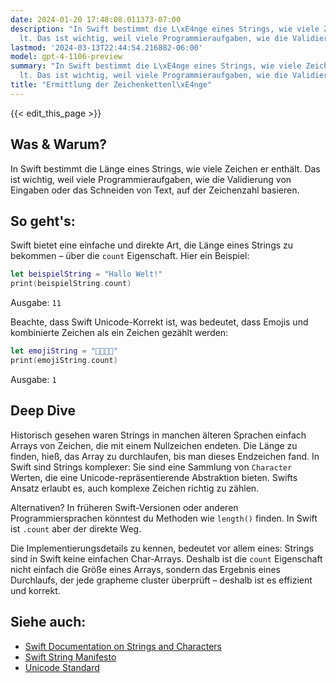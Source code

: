 ```yaml
---
date: 2024-01-20 17:48:08.011373-07:00
description: "In Swift bestimmt die L\xE4nge eines Strings, wie viele Zeichen er enth\xE4\
  lt. Das ist wichtig, weil viele Programmieraufgaben, wie die Validierung von Eingaben\u2026"
lastmod: '2024-03-13T22:44:54.216882-06:00'
model: gpt-4-1106-preview
summary: "In Swift bestimmt die L\xE4nge eines Strings, wie viele Zeichen er enth\xE4\
  lt. Das ist wichtig, weil viele Programmieraufgaben, wie die Validierung von Eingaben\u2026"
title: "Ermittlung der Zeichenkettenl\xE4nge"
---
```


{{< edit_this_page >}}

## Was & Warum?

In Swift bestimmt die Länge eines Strings, wie viele Zeichen er enthält. Das ist wichtig, weil viele Programmieraufgaben, wie die Validierung von Eingaben oder das Schneiden von Text, auf der Zeichenzahl basieren.

## So geht's:

Swift bietet eine einfache und direkte Art, die Länge eines Strings zu bekommen – über die `count` Eigenschaft. Hier ein Beispiel:

```swift
let beispielString = "Hallo Welt!"
print(beispielString.count)
```
Ausgabe: `11`

Beachte, dass Swift Unicode-Korrekt ist, was bedeutet, dass Emojis und kombinierte Zeichen als ein Zeichen gezählt werden:

```swift
let emojiString = "👨‍👩‍👧‍👦"
print(emojiString.count)
```
Ausgabe: `1`

## Deep Dive

Historisch gesehen waren Strings in manchen älteren Sprachen einfach Arrays von Zeichen, die mit einem Nullzeichen endeten. Die Länge zu finden, hieß, das Array zu durchlaufen, bis man dieses Endzeichen fand. In Swift sind Strings komplexer: Sie sind eine Sammlung von `Character` Werten, die eine Unicode-repräsentierende Abstraktion bieten. Swifts Ansatz erlaubt es, auch komplexe Zeichen richtig zu zählen.

Alternativen? In früheren Swift-Versionen oder anderen Programmiersprachen könntest du Methoden wie `length()` finden. In Swift ist `.count` aber der direkte Weg.

Die Implementierungsdetails zu kennen, bedeutet vor allem eines: Strings sind in Swift keine einfachen Char-Arrays. Deshalb ist die `count` Eigenschaft nicht einfach die Größe eines Arrays, sondern das Ergebnis eines Durchlaufs, der jede grapheme cluster überprüft – deshalb ist es effizient und korrekt.

## Siehe auch:

- [Swift Documentation on Strings and Characters](https://docs.swift.org/swift-book/LanguageGuide/StringsAndCharacters.html)
- [Swift String Manifesto](https://github.com/apple/swift/blob/main/docs/StringManifesto.md)
- [Unicode Standard](https://unicode.org/standard/standard.html)
